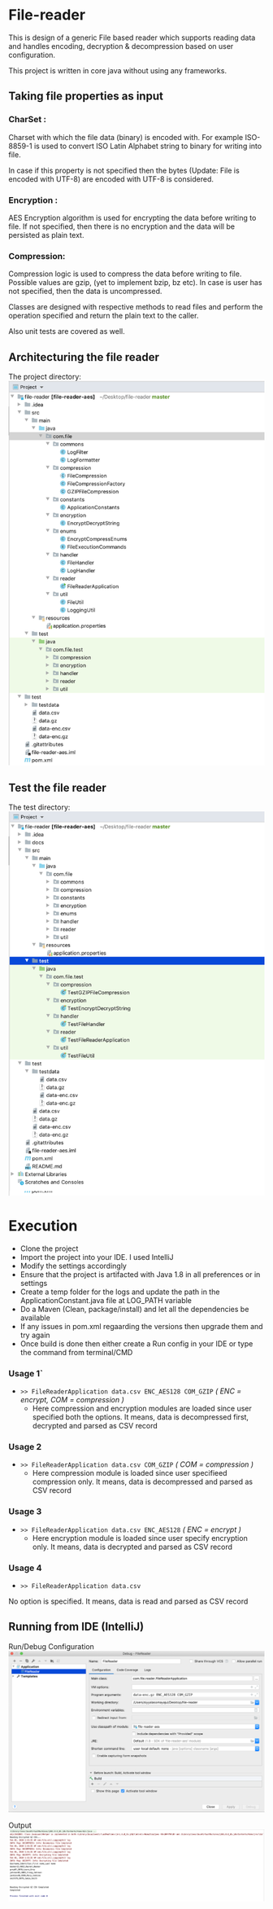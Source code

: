 # File-reader
This is design of a generic File based reader which supports reading data and handles encoding, decryption & decompression based on user configuration.

This project is written in core java without using any frameworks.

## Taking file properties as input
### CharSet :

Charset with which the file data (binary) is encoded with. For example ISO-8859-1 is used to convert ISO Latin Alphabet string to binary for writing into file.

In case if this property is not specified then the bytes (Update: File is encoded with UTF-8) are encoded with UTF-8 is considered.

### Encryption :

AES Encryption algorithm is used for encrypting the data before writing to file. If not specified, then there is no encryption and the data will be persisted as plain text.

### Compression:

Compression logic is used to compress the data before writing to file. Possible values are gzip, (yet to implement bzip, bz etc). In case is user has not specified, then the data is uncompressed.

Classes are designed with respective methods to read files and perform the operation specified and return the plain text to the caller.

Also unit tests are covered as well.


## Architecturing the file reader

The project directory:
![](docs/images/Overall.png)

## Test the file reader
The test directory:
![](docs/images/Tests.png)

# Execution

- Clone the project
- Import the project into your IDE. I used IntelliJ
- Modify the settings accordingly
- Ensure that the project is artifacted with Java 1.8 in all preferences or in settings
- Create a temp folder for the logs and update the path in the ApplicationConstant.java file at LOG_PATH variable
- Do a Maven (Clean, package/install) and let all the dependencies be available
- If any issues in pom.xml regaarding the versions then upgrade them and try again
- Once build is done then either create a Run config in your IDE or type the command from terminal/CMD

### Usage 1`
- `>> FileReaderApplication data.csv ENC_AES128 COM_GZIP` _( ENC = encrypt, COM = compression )_
  - Here compression and encryption modules are loaded since user specified both the options. It means, data is decompressed first, decrypted and parsed as CSV record

### Usage 2
- `>> FileReaderApplication data.csv COM_GZIP` _( COM = compression )_
  - Here compression module is loaded since user specifieed compression only. It means, data is decompressed and parsed as CSV record

### Usage 3
- `>> FileReaderApplication data.csv ENC_AES128` _( ENC = encrypt )_
  - Here encryption module is loaded since user specify encryption only. It means, data is decrypted and parsed as CSV record

### Usage 4
- `>> FileReaderApplication data.csv`

No option is specified. It means, data is read and parsed as CSV record

## Running from IDE (IntelliJ)
Run/Debug Configuration
![](docs/images/IDEConfig.png)

Output
![](docs/images/output.png)

